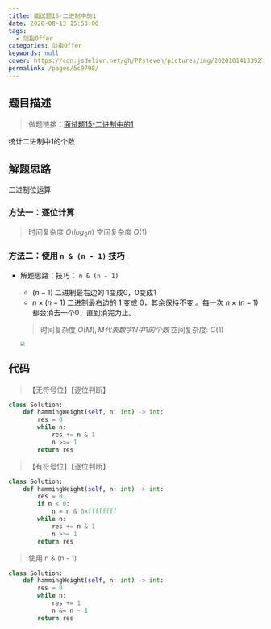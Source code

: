 ```yaml
---
title: 面试题15-二进制中的1
date: 2020-08-13 15:53:00
tags: 
  - 剑指Offer
categories: 剑指Offer
keywords: null
cover: https://cdn.jsdelivr.net/gh/PPsteven/pictures/img/20201014133927.png
permalink: /pages/5c9798/
---
```


## 题目描述

> 做题链接：[面试题15-二进制中的1](https://leetcode-cn.com/problems/er-jin-zhi-zhong-1de-ge-shu-lcof/)
>

统计二进制中1的个数

<!--more-->

## 解题思路

二进制位运算

### 方法一：逐位计算

> 时间复杂度 $O(log_2n)$ 空间复杂度 $O(1)$

### 方法二：使用 `n & (n - 1)` 技巧

- 解题思路：技巧： `n & (n - 1)`

  - $(n - 1)$ 二进制最右边的 1变成0，0变成1
  - $n\times(n - 1)$ 二进制最右边的 1 变成 0，其余保持不变 。每一次 $n\times(n - 1)$都会消去一个0，直到消完为止。

  > 时间复杂度 $O(M),M 代表数字N中1的个数$ 空间复杂度: $O(1)$

  <img src="https://cdn.jsdelivr.net/gh/PPsteven/pictures/img/20200704162344.png" style="zoom: 50%;" />

### 

## 代码

> 【无符号位】【逐位判断】

```python
class Solution:
    def hammingWeight(self, n: int) -> int:
        res = 0
        while n:
            res += n & 1
            n >>= 1
        return res
```



> 【有符号位】【逐位判断】

```python
class Solution:
    def hammingWeight(self, n: int) -> int:
        res = 0
        if n < 0:
            n = n & 0xffffffff
        while n:
            res += n & 1
            n >>= 1
        return res
```



> 使用 n &  (n - 1) 

```python
class Solution:
    def hammingWeight(self, n: int) -> int:
        res = 0
        while n:
            res += 1
            n &= n - 1
        return res
```

